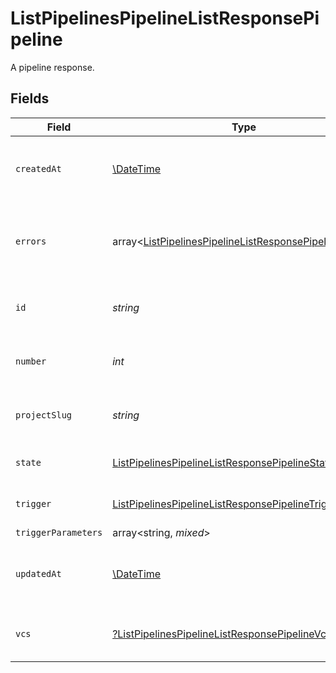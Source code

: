 # ListPipelinesPipelineListResponsePipeline

A pipeline response.


## Fields

| Field                                                                                                                                | Type                                                                                                                                 | Required                                                                                                                             | Description                                                                                                                          | Example                                                                                                                              |
| ------------------------------------------------------------------------------------------------------------------------------------ | ------------------------------------------------------------------------------------------------------------------------------------ | ------------------------------------------------------------------------------------------------------------------------------------ | ------------------------------------------------------------------------------------------------------------------------------------ | ------------------------------------------------------------------------------------------------------------------------------------ |
| `createdAt`                                                                                                                          | [\DateTime](https://www.php.net/manual/en/class.datetime.php)                                                                        | :heavy_check_mark:                                                                                                                   | The date and time the pipeline was created.                                                                                          |                                                                                                                                      |
| `errors`                                                                                                                             | array<[ListPipelinesPipelineListResponsePipelineErrors](../../models/operations/ListPipelinesPipelineListResponsePipelineErrors.md)> | :heavy_check_mark:                                                                                                                   | A sequence of errors that have occurred within the pipeline.                                                                         |                                                                                                                                      |
| `id`                                                                                                                                 | *string*                                                                                                                             | :heavy_check_mark:                                                                                                                   | The unique ID of the pipeline.                                                                                                       | 5034460f-c7c4-4c43-9457-de07e2029e7b                                                                                                 |
| `number`                                                                                                                             | *int*                                                                                                                                | :heavy_check_mark:                                                                                                                   | The number of the pipeline.                                                                                                          | 25                                                                                                                                   |
| `projectSlug`                                                                                                                        | *string*                                                                                                                             | :heavy_check_mark:                                                                                                                   | The project-slug for the pipeline.                                                                                                   | gh/CircleCI-Public/api-preview-docs                                                                                                  |
| `state`                                                                                                                              | [ListPipelinesPipelineListResponsePipelineState](../../models/operations/ListPipelinesPipelineListResponsePipelineState.md)          | :heavy_check_mark:                                                                                                                   | The current state of the pipeline.                                                                                                   |                                                                                                                                      |
| `trigger`                                                                                                                            | [ListPipelinesPipelineListResponsePipelineTrigger](../../models/operations/ListPipelinesPipelineListResponsePipelineTrigger.md)      | :heavy_check_mark:                                                                                                                   | A summary of the trigger.                                                                                                            |                                                                                                                                      |
| `triggerParameters`                                                                                                                  | array<string, *mixed*>                                                                                                               | :heavy_minus_sign:                                                                                                                   | N/A                                                                                                                                  |                                                                                                                                      |
| `updatedAt`                                                                                                                          | [\DateTime](https://www.php.net/manual/en/class.datetime.php)                                                                        | :heavy_minus_sign:                                                                                                                   | The date and time the pipeline was last updated.                                                                                     |                                                                                                                                      |
| `vcs`                                                                                                                                | [?ListPipelinesPipelineListResponsePipelineVcs](../../models/operations/ListPipelinesPipelineListResponsePipelineVcs.md)             | :heavy_minus_sign:                                                                                                                   | VCS information for the pipeline.                                                                                                    |                                                                                                                                      |